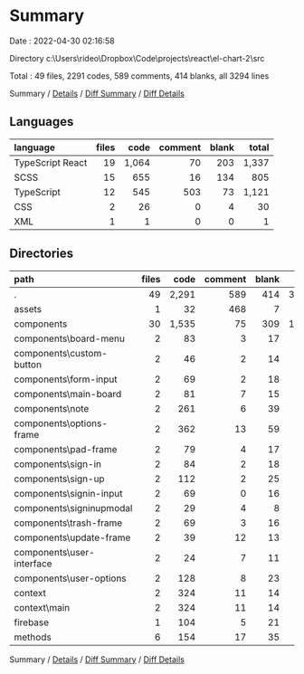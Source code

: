# Summary

Date : 2022-04-30 02:16:58

Directory c:\Users\rideo\Dropbox\Code\projects\react\el-chart-2\src

Total : 49 files,  2291 codes, 589 comments, 414 blanks, all 3294 lines

Summary / [Details](details.md) / [Diff Summary](diff.md) / [Diff Details](diff-details.md)

## Languages
| language | files | code | comment | blank | total |
| :--- | ---: | ---: | ---: | ---: | ---: |
| TypeScript React | 19 | 1,064 | 70 | 203 | 1,337 |
| SCSS | 15 | 655 | 16 | 134 | 805 |
| TypeScript | 12 | 545 | 503 | 73 | 1,121 |
| CSS | 2 | 26 | 0 | 4 | 30 |
| XML | 1 | 1 | 0 | 0 | 1 |

## Directories
| path | files | code | comment | blank | total |
| :--- | ---: | ---: | ---: | ---: | ---: |
| . | 49 | 2,291 | 589 | 414 | 3,294 |
| assets | 1 | 32 | 468 | 7 | 507 |
| components | 30 | 1,535 | 75 | 309 | 1,919 |
| components\board-menu | 2 | 83 | 3 | 17 | 103 |
| components\custom-button | 2 | 46 | 2 | 14 | 62 |
| components\form-input | 2 | 69 | 2 | 18 | 89 |
| components\main-board | 2 | 81 | 7 | 15 | 103 |
| components\note | 2 | 261 | 6 | 39 | 306 |
| components\options-frame | 2 | 362 | 13 | 59 | 434 |
| components\pad-frame | 2 | 79 | 4 | 17 | 100 |
| components\sign-in | 2 | 84 | 2 | 18 | 104 |
| components\sign-up | 2 | 112 | 2 | 25 | 139 |
| components\signin-input | 2 | 69 | 0 | 16 | 85 |
| components\signinupmodal | 2 | 29 | 4 | 8 | 41 |
| components\trash-frame | 2 | 69 | 3 | 16 | 88 |
| components\update-frame | 2 | 39 | 12 | 13 | 64 |
| components\user-interface | 2 | 24 | 7 | 11 | 42 |
| components\user-options | 2 | 128 | 8 | 23 | 159 |
| context | 2 | 324 | 11 | 14 | 349 |
| context\main | 2 | 324 | 11 | 14 | 349 |
| firebase | 1 | 104 | 5 | 21 | 130 |
| methods | 6 | 154 | 17 | 35 | 206 |

Summary / [Details](details.md) / [Diff Summary](diff.md) / [Diff Details](diff-details.md)